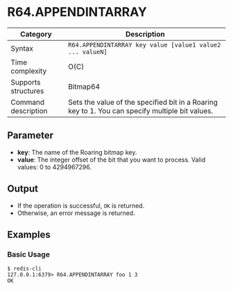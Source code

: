 # R64.APPENDINTARRAY

| Category            | Description                                                                                     |
| ------------------- | ----------------------------------------------------------------------------------------------- |
| Syntax              | `R64.APPENDINTARRAY key value [value1 value2 ... valueN]`                                       |
| Time complexity     | O(C)                                                                                            |
| Supports structures | Bitmap64                                                                                        |
| Command description | Sets the value of the specified bit in a Roaring key to 1. You can specify multiple bit values. |

## Parameter

- **key**: The name of the Roaring bitmap key.
- **value**: The integer offset of the bit that you want to process. Valid values: 0 to 4294967296.

## Output

- If the operation is successful, `OK` is returned.
- Otherwise, an error message is returned.

## Examples

### Basic Usage

```
$ redis-cli
127.0.0.1:6379> R64.APPENDINTARRAY foo 1 3
OK
```
